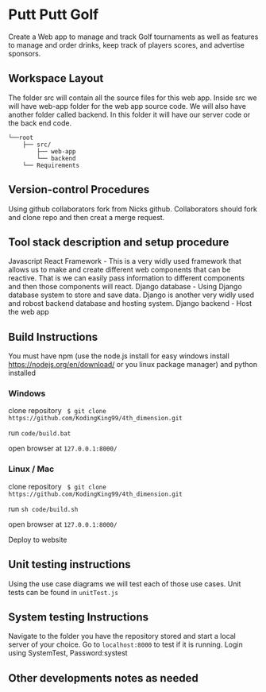 # Putt Putt Golf
Create a Web app to manage and track Golf tournaments as well as features to manage and order drinks, keep track of players scores, and advertise sponsors. 

## Workspace Layout
The folder src will contain all the source files for this web app. Inside src we will have web-app folder for the web app source code. We will also have another folder called backend. In this folder it will have our server code or the back end code. 
```
└──root
    ├── src/
        ├── web-app
        └── backend
    └── Requirements
```
## Version-control Procedures

Using github collaborators fork from Nicks github. Collaborators should fork and clone repo and then creat a merge request.

## Tool stack description and setup procedure

Javascript React Framework - This is a very widly used framework that allows us to make and create different web components that can be reactive. That is we can easily pass information to different components and then those components will react.
Django database - Using Django database system to store and save data. Django is another very widly used and robost backend database and hosting system.
Django backend - Host the web app

## Build Instructions
You must have npm (use the node.js install for easy windows install https://nodejs.org/en/download/ or you linux package manager) and python installed
### Windows
clone repository ` $ git clone https://github.com/KodingKing99/4th_dimension.git` 

run `code/build.bat`

open browser at `127.0.0.1:8000/`

### Linux / Mac
clone repository ` $ git clone https://github.com/KodingKing99/4th_dimension.git` 

run `sh code/build.sh`

open browser at `127.0.0.1:8000/`



Deploy to website
## Unit testing instructions

Using the use case diagrams we will test each of those use cases. Unit tests can be found in ```unitTest.js```

## System testing Instructions
Navigate to the folder you have the repository stored and start a local server of your choice. Go to ```localhost:8000``` to test if it is running. Login using SystemTest, Password:systest


## Other developments notes as needed
